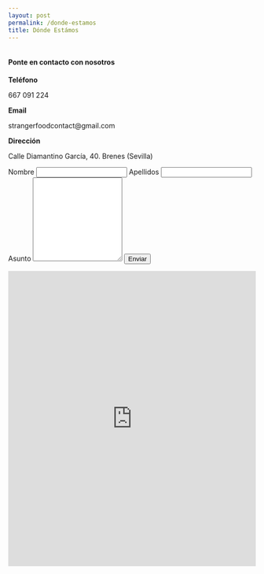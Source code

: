 ```yaml
---
layout: post
permalink: /donde-estamos
title: Dónde Estámos
---
```


<div class="container">
  <div class="row">
    <div class="column">
      <div class="information">
        <h4>Ponte en contacto con nosotros</h4>
          <i class="fa fa-phone" style="font-size:30px;color:rgb(150, 150, 150);"></i>
          <label><strong>Teléfono</strong></label>
            <p>667 091 224</p>
          <i class="fa fa-at" style="font-size:30px;color:rgb(150, 150, 150);"></i>
          <label><strong>Email </strong></label>
            <p>strangerfoodcontact@gmail.com</p>
            <i class="fa fa-map-marker" style="font-size:30px;color:rgb(150, 150, 150);"></i> 
          <label><strong>Dirección</strong></label>
            <p>Calle Diamantino García, 40. Brenes (Sevilla)</p>
      </div>
    </div>
    <div class="column">
      <form action="/action_page.php">
        <label for="fname">Nombre</label>
        <input type="text" id="fname" name="firstname" placeholder="">
        <label for="lname">Apellidos</label>
        <input type="text" id="lname" name="lastname" placeholder="">
        <label for="subject">Asunto</label>
        <textarea id="subject" name="subject" placeholder="" style="height:170px"></textarea>
        <input type="submit" value="Enviar">
      </form>
    </div>
  </div>
  <div style="width: 100%">
    <iframe width="100%" height="600" src="https://maps.google.com/maps?width=100%&height=600&hl=es&coord=37.544903, -5.872396&q=Calle%20Diamantino%20Garc%C3%ADa%2C%2040%2C%2041310%20Brenes%20(Sevilla)+(Stranger%20Food)&ie=UTF8&t=&z=17&iwloc=B&output=embed" frameborder="0" scrolling="no" marginheight="0" marginwidth="0">
    <a href="https://www.mapsdirections.info/calcular-ruta.html">mapas y direcciones</a>
    </iframe>
  </div><br />
</div>
